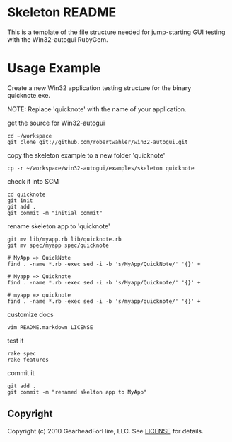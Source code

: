 Skeleton README
===============

This is a template of the file structure needed for jump-starting
GUI testing with the Win32-autogui RubyGem.


Usage Example
=============
Create a new Win32 application testing structure for the binary quicknote.exe.  

NOTE: Replace 'quicknote' with the name of your application.

get the source for Win32-autogui

    cd ~/workspace
    git clone git://github.com/robertwahler/win32-autogui.git

copy the skeleton example to a new folder 'quicknote'

    cp -r ~/workspace/win32-autogui/examples/skeleton quicknote

check it into SCM

    cd quicknote
    git init
    git add .
    git commit -m "initial commit"

rename skeleton app to 'quicknote'

    git mv lib/myapp.rb lib/quicknote.rb
    git mv spec/myapp spec/quicknote

    # MyApp => QuickNote
    find . -name *.rb -exec sed -i -b 's/MyApp/QuickNote/' '{}' +

    # Myapp => Quicknote
    find . -name *.rb -exec sed -i -b 's/Myapp/Quicknote/' '{}' +

    # myapp => quicknote
    find . -name *.rb -exec sed -i -b 's/myapp/quicknote/' '{}' +

customize docs

    vim README.markdown LICENSE

test it

    rake spec
    rake features

commit it

    git add .
    git commit -m "renamed skelton app to MyApp"


Copyright
---------

Copyright (c) 2010 GearheadForHire, LLC. See [LICENSE](LICENSE) for details.
